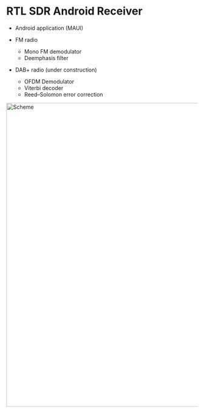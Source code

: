# RTL SDR Android Receiver

- Android application (MAUI) 

- FM radio
  - Mono FM demodulator 
  - Deemphasis filter
  
- DAB+ radio (under construction)
  - OFDM Demodulator
  - Viterbi decoder
  - Reed–Solomon error correction


<img src="https://raw.github.com/petrj/RTL-SDR-Receiver/master/DAB+Scheme.png" width="800" alt="Scheme"/>